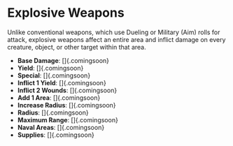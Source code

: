 # Explosive Weapons

Unlike conventional weapons, which use Dueling or Military (Aim) rolls
for attack, explosive weapons affect an entire area and inflict damage
on every creature, object, or other target within that area.

  - **Base Damage**: []{.comingsoon}
  - **Yield**: []{.comingsoon}
  - **Special**: []{.comingsoon}
  - **Inflict 1 Yield**: []{.comingsoon}
  - **Inflict 2 Wounds**: []{.comingsoon}
  - **Add 1 Area**: []{.comingsoon}
  - **Increase Radius**: []{.comingsoon}
  - **Radius**: []{.comingsoon}
  - **Maximum Range**: []{.comingsoon}
  - **Naval Areas**: []{.comingsoon}
  - **Supplies**: []{.comingsoon}

